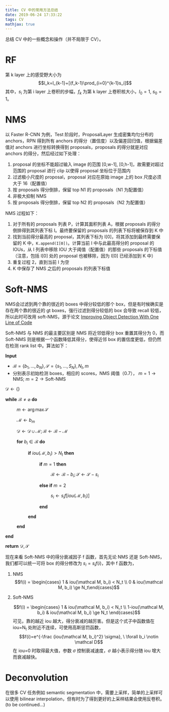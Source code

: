 ```yaml
---
title: CV 中的常用方法总结
date: 2019-06-24 17:33:22
tags: CV
mathjax: true
---
```

总结 CV 中的一些概念和操作（并不局限于 CV）。
<!-- more -->
# RF
第 k layer 上的感受野大小为
$$l_k=l_{k-1}+[(f_k-1)\prod_{i=0}^{k-1}s_i]$$
其中，$s_i$ 为第 i layer 上卷积的步幅，$f_k$ 为第 k layer 上卷积核大小，$l_0=1, \ s_0=1$。
# NMS
以 Faster R-CNN 为例，Test 阶段时，ProposalLayer 生成密集均匀分布的 anchors，RPN 得到所有 anchors 的得分（置信度）以及偏差回归值，根据偏差值对 anchors 进行坐标转换得到 proposals，proposals 的得分就是对应 anchors 的得分，然后经过如下处理：
1. proposal 的坐标不能超过输入 image 的范围 [0,w-1], [0,h-1]，故需要对超过范围的 proposal 进行 clip 以使得 proposal 坐标位于范围内
2. 过滤极小尺度的 proposal，proposal 对应在原始 image 上的 box 尺度必须大于 16（配置值）
3. 按 proposals 得分倒排，保留 top N1 的 proposals（N1 为配置值）
4. 非极大抑制 NMS
5. 按 proposals 得分倒排，保留 top N2 的 proposals（N2 为配置值）

NMS 过程如下：
1. 对于所有的 proposals 列表 P，计算其面积列表 A，根据 proposals 的得分倒排得到其列表下标 I。最终要保留的 proposals 的列表下标将被保存到 K 中
2. 找到当前得分最高的 proposal，其列表下标为 I[0]，将其添加到最终需要保留的 K 中，`K.append(I[0])`。计算当前 I 中与此最高得分的 proposal 的 IOUs，从 I 列表中移除 IOU 大于阈值（配置值）的那些 proposals 的下标值（注意，包括 I[0] 处的 proposal 也被移除，因为 I[0] 已经添加到 K 中）
3. 重复过程 2，直到当前 I 为空 
4. K 中保存了 NMS 之后的 proposals 的列表下标值

# Soft-NMS
NMS会过滤到两个靠的很近的 boxes 中得分较低的那个 box，但是有时候确实是存在两个靠的很近的 gt boxes，强行过滤到得分较低的 box 会导致 recall 较低，所以此时可改用 soft-NMS，源于论文 [Improving Object Detection With One Line of Code](https://arxiv.org/pdf/1704.04503.pdf)

Soft-NMS 与 NMS 的最主要区别是 NMS 将近邻低得分 box 重置其得分为 0，而 Soft-NMS 则是根据一个函数降低其得分，使得近邻 box 的置信度更低，但仍然在检测 rank list 中。算法如下：


__Input__
   * $\mathcal B=\{b_1,...,b_N\}, \mathcal S = \{s_1,...,S_N\}, N_t, m$
   * 分别表示初始检测 boxes，相应的 scores，NMS 阈值（0.7）， $m=1 \rightarrow \text{NMS}; \ m=2\rightarrow \text{Soft-NMS}$

$\mathcal D \leftarrow \{\}$

__while__ $\mathcal B \ne \varnothing$ __do__

&emsp; &emsp; $m \leftarrow \arg \max \mathcal S$

&emsp; &emsp; $\mathcal M \leftarrow b_m$

&emsp; &emsp; $\mathcal D \leftarrow \mathcal {D \cup M}; \mathcal B \leftarrow \mathcal{B-M}$

&emsp; &emsp; __for__ $b_i \in \mathcal B$ __do__

&emsp; &emsp; &emsp; &emsp; __if__ $iou(\mathcal M, b_i) > N_t$ __then__

&emsp; &emsp; &emsp; &emsp; &emsp; &emsp; __if__ $m=1$ __then__

&emsp; &emsp; &emsp; &emsp; &emsp; &emsp; &emsp; &emsp; $\mathcal {B \leftarrow B} - b_i; \mathcal {S \leftarrow S} - s_i$

&emsp; &emsp; &emsp; &emsp; &emsp; &emsp; __else if__ $m=2$

&emsp; &emsp; &emsp; &emsp; &emsp; &emsp; &emsp; &emsp; $s_i \leftarrow s_i f[iou(\mathcal M, b_i)]$

&emsp; &emsp; &emsp; &emsp; &emsp; &emsp; __end__

&emsp; &emsp; &emsp; &emsp; __end__

&emsp; &emsp; __end__

__end__

__return__ $\mathcal {D,S}$

现在来看 Soft-NMS 中的得分衰减因子 f 函数，首先无论 NMS 还是 Soft-NMS，我们都可以统一可将 box 的得分修改为 $s_i=s_i f(i)$，其中 f 函数为，
1. NMS
   $$f(i) = \begin{cases} 1 & iou(\mathcal M, b_i) < N_t \\ 0 & iou(\mathcal M, b_i) \ge N_t\end{cases}$$

2. Soft-NMS
   
   $$f(i) = \begin{cases} 1 & iou(\mathcal M, b_i) < N_t \\ 1-iou(\mathcal M, b_i) & iou(\mathcal M, b_i) \ge N_t \end{cases}$$
   可见，靠的越近 iou 越大，得分衰减的越厉害。但是这个式子中函数值在 iou=N<sub>t</sub> 处附近不连续，可使用高斯惩罚函数，
   $$f(i)=e^{-\frac {iou(\mathcal M, b_i)^2} \sigma}, \ \forall b_i \notin \mathcal D$$
   在 iou=0 时取得最大值，参数 $\sigma$ 控制衰减速度，$\sigma$ 越小表示得分随 iou 增大而衰减越快。

# Deconvolution
在很多 CV 任务例如 semantic segmentation 中，需要上采样，简单的上采样可以使用 bilinear interpolation，但有时为了得到更好的上采样结果会使用反卷积。
(to be continued...)